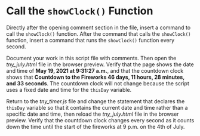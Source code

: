 # Call the `showClock()` Function

Directly after the opening comment section in the file, insert a command to call the `showClock()` function. After the command that calls the `showClock()` function, insert a command that runs the `showClock()` function every second.

Document your work in this script file with comments. Then open the *tny_july.html* file in the browser preview. Verify that the page shows the date and time of **May 19, 2021 at 9:31:27 a.m.**, and that the countdown clock shows that **Countdown to the Fireworks 46 days, 11 hours, 28 minutes, and 33 seconds**. The countdown clock will not change because the script uses a fixed date and time for the `thisDay` variable.

Return to the *tny_timer.js* file and change the statement that declares the `thisDay` variable so that it contains the current date and time rather than a specific date and time, then reload the *tny_july.html* file in the browser preview. Verify that the countdown clock changes every second as it counts down the time until the start of the fireworks at 9 p.m. on the 4th of July.
